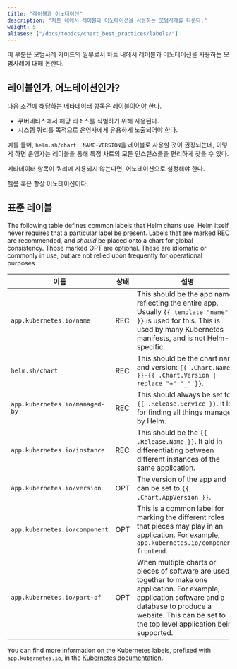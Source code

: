 ```yaml
---
title: "레이블과 어노테이션"
description: "차트 내에서 레이블과 어노테이션을 사용하는 모범사례를 다룬다."
weight: 5
aliases: ["/docs/topics/chart_best_practices/labels/"]
---
```


이 부분은 모범사례 가이드의 일부로서 차트 내에서 레이블과 어노테이션을 사용하는 모범사례에 대해 논한다.

## 레이블인가, 어노테이션인가?

다음 조건에 해당하는 메타데이터 항목은 레이블이어야 한다.

- 쿠버네티스에서 해당 리소스를 식별하기 위해 사용된다.
- 시스템 쿼리를 목적으로 운영자에게 유용하게 노출되어야 한다.

예를 들어, `helm.sh/chart: NAME-VERSION`을 레이블로 사용할 것이 권장되는데,
이렇게 하면 운영자는 레이블을 통해 특정 차트의 모든 인스턴스들을 편리하게 찾을 수 있다.

메타데이터 항목이 쿼리에 사용되지 않는다면, 어노테이션으로 설정해야 한다.

헬름 훅은 항상 어노테이션이다.

## 표준 레이블

The following table defines common labels that Helm charts use. Helm itself
never requires that a particular label be present. Labels that are marked REC
are recommended, and _should_ be placed onto a chart for global consistency.
Those marked OPT are optional. These are idiomatic or commonly in use, but are
not relied upon frequently for operational purposes.

이름|상태|설명
-----|------|----------
`app.kubernetes.io/name` | REC | This should be the app name, reflecting the entire app. Usually `{{ template "name" . }}` is used for this. This is used by many Kubernetes manifests, and is not Helm-specific.
`helm.sh/chart` | REC | This should be the chart name and version: `{{ .Chart.Name }}-{{ .Chart.Version \| replace "+" "_" }}`.
`app.kubernetes.io/managed-by` | REC | This should always be set to `{{ .Release.Service }}`. It is for finding all things managed by Helm.
`app.kubernetes.io/instance` | REC | This should be the `{{ .Release.Name }}`. It aid in differentiating between different instances of the same application.
`app.kubernetes.io/version` | OPT | The version of the app and can be set to `{{ .Chart.AppVersion }}`.
`app.kubernetes.io/component` | OPT | This is a common label for marking the different roles that pieces may play in an application. For example, `app.kubernetes.io/component: frontend`.
`app.kubernetes.io/part-of` | OPT | When multiple charts or pieces of software are used together to make one application. For example, application software and a database to produce a website. This can be set to the top level application being supported.

You can find more information on the Kubernetes labels, prefixed with
`app.kubernetes.io`, in the [Kubernetes
documentation](https://kubernetes.io/docs/concepts/overview/working-with-objects/common-labels/).
